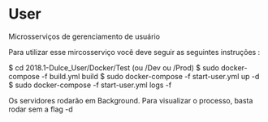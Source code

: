 # User

Microsserviços de gerenciamento de usuário

Para utilizar esse mircosserviço você deve seguir as seguintes instruções :

$ cd 2018.1-Dulce_User/Docker/Test (ou /Dev ou /Prod)
$ sudo docker-compose -f build.yml  build
$ sudo docker-compose -f start-user.yml up -d
$ sudo docker-compose -f start-user.yml logs -f

Os servidores rodarão em Background. Para visualizar o processo, basta rodar sem a flag -d

